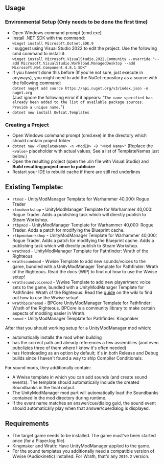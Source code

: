 ## Usage

### Environmental Setup (Only needs to be done the first time)
- Open Windows command prompt (cmd.exe)
- Install .NET SDK with the command:  
  `winget install Microsoft.Dotnet.SDK.9`
- I suggest using Visual Studio 2022 to edit the project. Use the following cmd command to install it:  
  `winget install Microsoft.VisualStudio.2022.Community --override "--add Microsoft.VisualStudio.Workload.ManagedDesktop --add Microsoft.Net.Component.4.8.1.SDK"`
- If you haven't done this before (If you're not sure, just execute in anyways), you might need to add the NuGet repository as a source with the following command:  
  `dotnet nuget add source https://api.nuget.org/v3/index.json -n nuget.org`  
  (Just ignore the following error if it appears: "`The name specified has already been added to the list of available package sources. Provide a unique name.`")
- `dotnet new install Owlcat.Templates`

### Creating a Project
- Open Windows command prompt (cmd.exe) in the directory which should contain project folder
- `dotnet new <TemplateName> -n <ModID> -D "<Mod Name>"`  (Replace the `<value>` placeholder with actual values; See a list of TemplateNames just below.)
- Open the resulting project (open the .sln file with Visual Studio) and **Build resulting project once to publicize**
- Restart your IDE to rebuild cache if there are still red underlines

## Existing Template:

- `rtmod`  - UnityModManager Template for Warhammer 40,000: Rogue Trader
- `rtmodworkshop`  - UnityModManager Template for Warhammer 40,000: Rogue Trader. Adds a publishing task which will directly publish to Steam Workshop.
- `rtbpmod`  - UnityModManager Template for Warhammer 40,000: Rogue Trader. Adds a patch for modifying the Blueprint cache.
- `rtbpmodworkshop`  - UnityModManager Template for Warhammer 40,000: Rogue Trader. Adds a patch for modifying the Blueprint cache. Adds a publishing task which will directly publish to Steam Workshop.
- `wrathmod`  - UnityModManager Template for Pathfinder: Wrath of the Righteous
- `wrathsoundmod`  - Wwise Template to add new sounds/voices to the game, bundled with a UnityModManager Template for Pathfinder: Wrath of the Righteous. Read the docs (WIP) to find out how to use the Wwise setup!
- `wrathsoundvoicemod`  - Wwise Template to add new player/merc voice sets to the game, bundled with a UnityModManager Template for Pathfinder: Wrath of the Righteous. Read the [guide](https://github.com/WittleWolfie/OwlcatModdingWiki/wiki/Creating-Custom-SoundBanks) on the wiki to find out how to use the Wwise setup!
- `wrathbpcoremod` - BPCore UnityModManager Template for Pathfinder: Wrath of the Righteous. BPCore is a community library to make certain aspects of modding easier in Wrath.
- `kmmod` - UnityModManager Template for Pathfinder: Kingmaker

After that you should working setup for a UnityModManager mod which:

- automatically installs the mod when building
- has the correct path and already references a few assemblies (and even pubclizies three of them where I know it's often needed)
- has Hotreloading as an option by default; it's in both Release and Debug builds since I haven't found a way to ship Compiler Conditionals.

For sound mods, they additionally contain:

- A Wwise template in which you can add sounds (and create sound events). The template should automatically include the created Soundbanks in the final output.
- The UnityModManager mod part will automatically load the Soundbanks contained in the mod directory during runtime.
- If the event name matches an answer/cue/dialog guid, the sound event should automatically play when that answer/cue/dialog is displayed.

## Requirements

- The target game needs to be installed. The game must've been started once (for a Player.log file).
- Kingmaker and Wrath: Have UnityModManager applied to the game.
- For the sound templates you additionally need a compatible version of Wwise (Audiokinetic) installed. For Wrath, that's any `2019.2` version.
